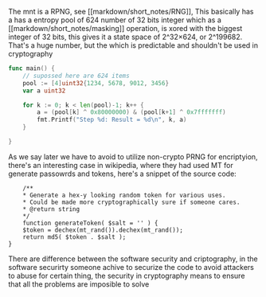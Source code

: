 The mnt is a RPNG, see [[markdown/short_notes/RNG]], 
This basically has a has a entropy pool of 624 number of 32 bits integer which as a [[markdown/short_notes/masking]] operation, is xored with the biggest integer of 32 bits, this gives it a state space of 2^32×624, or 2^199682. That's a huge number, but the which is predictable and shouldn't be used in cryptography 
```go
func main() {
    // supossed here are 624 items
    pool := [4]uint32{1234, 5678, 9012, 3456}
    var a uint32

    for k := 0; k < len(pool)-1; k++ {
        a = (pool[k] ^ 0x80000000) & (pool[k+1] ^ 0x7fffffff)
        fmt.Printf("Step %d: Result = %d\n", k, a)
    }

}
```
As we say later we have to avoid to utilize non-crypto PRNG for encriptyion, there's an interesting case in wikipedia, where they had used MT for generate passowrds and tokens, here's a snippet of the source code:
```
	/**
	* Generate a hex-y looking random token for various uses.
	* Could be made more cryptographically sure if someone cares.
	* @return string
	*/
	function generateToken( $salt = '' ) {
	$token = dechex(mt_rand()).dechex(mt_rand());
	return md5( $token . $salt );
}
```

There are difference between the software security and criptography, in the software securirty someone achive to securize the code to avoid attackers to abuse for certain  thing, the security in cryptography means to ensure that all the problems are imposible to solve 